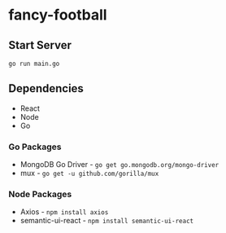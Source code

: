 # fancy-football

## Start Server

`go run main.go`

## Dependencies

* React
* Node
* Go

### Go Packages

* MongoDB Go Driver - `go get go.mongodb.org/mongo-driver`
* mux - `go get -u github.com/gorilla/mux`

### Node Packages

* Axios - `npm install axios`
* semantic-ui-react - `npm install semantic-ui-react`

